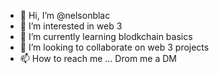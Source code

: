 - 👋 Hi, I’m @nelsonblac
- 👀 I’m interested in web 3
- 🌱 I’m currently learning blodkchain basics
- 💞️ I’m looking to collaborate on web 3 projects
- 📫 How to reach me ... Drom me a DM

<!---
nelsonblac/nelsonblac is a ✨ special ✨ repository because its `README.md` (this file) appears on your GitHub profile.
You can click the Preview link to take a look at your changes.
--->
